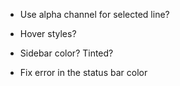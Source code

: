 - Use alpha channel for selected line?

- Hover styles?

- Sidebar color? Tinted?

- Fix error in the status bar color
